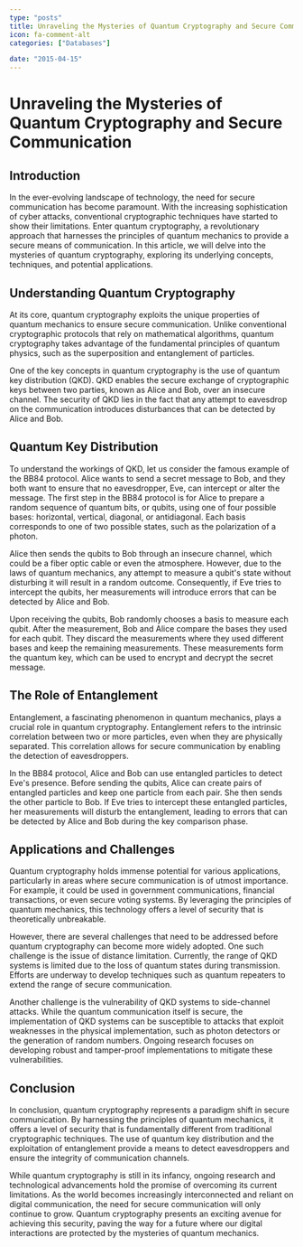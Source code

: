 ```yaml
---
type: "posts"
title: Unraveling the Mysteries of Quantum Cryptography and Secure Communication
icon: fa-comment-alt
categories: ["Databases"]

date: "2015-04-15"
---
```




# Unraveling the Mysteries of Quantum Cryptography and Secure Communication

## Introduction

In the ever-evolving landscape of technology, the need for secure communication has become paramount. With the increasing sophistication of cyber attacks, conventional cryptographic techniques have started to show their limitations. Enter quantum cryptography, a revolutionary approach that harnesses the principles of quantum mechanics to provide a secure means of communication. In this article, we will delve into the mysteries of quantum cryptography, exploring its underlying concepts, techniques, and potential applications.

## Understanding Quantum Cryptography

At its core, quantum cryptography exploits the unique properties of quantum mechanics to ensure secure communication. Unlike conventional cryptographic protocols that rely on mathematical algorithms, quantum cryptography takes advantage of the fundamental principles of quantum physics, such as the superposition and entanglement of particles.

One of the key concepts in quantum cryptography is the use of quantum key distribution (QKD). QKD enables the secure exchange of cryptographic keys between two parties, known as Alice and Bob, over an insecure channel. The security of QKD lies in the fact that any attempt to eavesdrop on the communication introduces disturbances that can be detected by Alice and Bob.

## Quantum Key Distribution

To understand the workings of QKD, let us consider the famous example of the BB84 protocol. Alice wants to send a secret message to Bob, and they both want to ensure that no eavesdropper, Eve, can intercept or alter the message. The first step in the BB84 protocol is for Alice to prepare a random sequence of quantum bits, or qubits, using one of four possible bases: horizontal, vertical, diagonal, or antidiagonal. Each basis corresponds to one of two possible states, such as the polarization of a photon.

Alice then sends the qubits to Bob through an insecure channel, which could be a fiber optic cable or even the atmosphere. However, due to the laws of quantum mechanics, any attempt to measure a qubit's state without disturbing it will result in a random outcome. Consequently, if Eve tries to intercept the qubits, her measurements will introduce errors that can be detected by Alice and Bob.

Upon receiving the qubits, Bob randomly chooses a basis to measure each qubit. After the measurement, Bob and Alice compare the bases they used for each qubit. They discard the measurements where they used different bases and keep the remaining measurements. These measurements form the quantum key, which can be used to encrypt and decrypt the secret message.

## The Role of Entanglement

Entanglement, a fascinating phenomenon in quantum mechanics, plays a crucial role in quantum cryptography. Entanglement refers to the intrinsic correlation between two or more particles, even when they are physically separated. This correlation allows for secure communication by enabling the detection of eavesdroppers.

In the BB84 protocol, Alice and Bob can use entangled particles to detect Eve's presence. Before sending the qubits, Alice can create pairs of entangled particles and keep one particle from each pair. She then sends the other particle to Bob. If Eve tries to intercept these entangled particles, her measurements will disturb the entanglement, leading to errors that can be detected by Alice and Bob during the key comparison phase.

## Applications and Challenges

Quantum cryptography holds immense potential for various applications, particularly in areas where secure communication is of utmost importance. For example, it could be used in government communications, financial transactions, or even secure voting systems. By leveraging the principles of quantum mechanics, this technology offers a level of security that is theoretically unbreakable.

However, there are several challenges that need to be addressed before quantum cryptography can become more widely adopted. One such challenge is the issue of distance limitation. Currently, the range of QKD systems is limited due to the loss of quantum states during transmission. Efforts are underway to develop techniques such as quantum repeaters to extend the range of secure communication.

Another challenge is the vulnerability of QKD systems to side-channel attacks. While the quantum communication itself is secure, the implementation of QKD systems can be susceptible to attacks that exploit weaknesses in the physical implementation, such as photon detectors or the generation of random numbers. Ongoing research focuses on developing robust and tamper-proof implementations to mitigate these vulnerabilities.

## Conclusion

In conclusion, quantum cryptography represents a paradigm shift in secure communication. By harnessing the principles of quantum mechanics, it offers a level of security that is fundamentally different from traditional cryptographic techniques. The use of quantum key distribution and the exploitation of entanglement provide a means to detect eavesdroppers and ensure the integrity of communication channels.

While quantum cryptography is still in its infancy, ongoing research and technological advancements hold the promise of overcoming its current limitations. As the world becomes increasingly interconnected and reliant on digital communication, the need for secure communication will only continue to grow. Quantum cryptography presents an exciting avenue for achieving this security, paving the way for a future where our digital interactions are protected by the mysteries of quantum mechanics.
